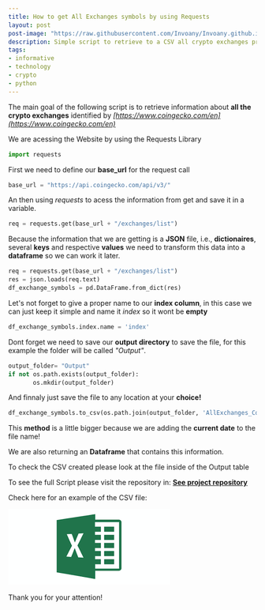 ```yaml
---
title: How to get All Exchanges symbols by using Requests
layout: post
post-image: "https://raw.githubusercontent.com/Invoany/Invoany.github.io/master/assets/images/posts/crypto_exchanges.png"
description: Simple script to retrieve to a CSV all crypto exchanges presented on CoinGecko
tags:
- informative
- technology
- crypto
- python
---
```


The main goal of the following script is to retrieve information about **all the crypto exchanges** identified by *[https://www.coingecko.com/en](https://www.coingecko.com/en)*

We are acessing the Website by using the Requests Library 
```python
import requests
```

First we need to define our **base_url** for the request call
```python
base_url = "https://api.coingecko.com/api/v3/"
```

An then using *requests* to acess the information from get and save it in a variable.
```python
req = requests.get(base_url + "/exchanges/list")
```

Because the information that we are getting is a **JSON** file, i.e., **dictionaires**, several **keys** and respective **values** we need to transform this data into a **dataframe** so we can work it later.
```python
req = requests.get(base_url + "/exchanges/list")
res = json.loads(req.text)
df_exchange_symbols = pd.DataFrame.from_dict(res) 
```

Let's not forget to give a proper name to our **index column**, in this case we can just keep it simple and name it *index* so it wont be **empty**
```python
df_exchange_symbols.index.name = 'index'
```

Dont forget we need to save our **output directory** to save the file, for this example the folder will be called *"Output"*.
```python
output_folder= "Output"
if not os.path.exists(output_folder):
       os.mkdir(output_folder)
```

And finnaly just save the file to any location at your **choice!**
```python
df_exchange_symbols.to_csv(os.path.join(output_folder, 'AllExchanges_CoinGecko_{}.csv'.format(str(datetime.today().strftime('%Y%m%d')))))
```

This **method** is a little bigger because we are adding the **current date** to the file name!

We are also returning an **Dataframe** that contains this information.

To check the CSV created please look at the file inside of the Output table

To see the full Script please visit the repository in:
**[See project repository](https://github.com/Invoany/get_exchange_symbols_coingecko)**

Check here for an example of the CSV file:

[<img src="\assets\images\excel.png">](https://github.com/Invoany/get_exchange_symbols_coingecko/blob/main/Output/AllExchanges_CoinGecko_20230304.csv)

Thank you for your attention!

